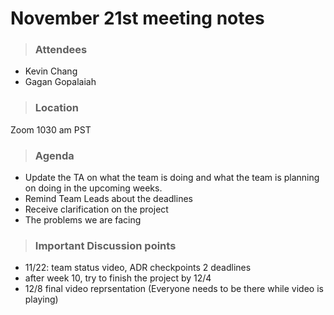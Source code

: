 # November 21st meeting notes

> ### Attendees
- Kevin Chang
- Gagan Gopalaiah

> ### Location
Zoom 1030 am PST

> ### Agenda
- Update the TA on what the team is doing and what the team is planning on doing in the upcoming weeks.
- Remind Team Leads about the deadlines
- Receive clarification on the project
- The problems we are facing


> ### Important Discussion points
- 11/22: team status video, ADR checkpoints 2 deadlines
- after week 10, try to finish the project by 12/4
- 12/8 final video reprsentation (Everyone needs to be there while video is playing)

